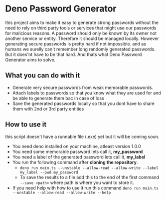 # Deno Password Generator

this project aims to make it easy to generate strong passwords without the need to rely on third party tools or services that might use our passwords for malicious reasons. 
A password should only be known by its owner not another service or entity. Therefore it should be managed locally.
However generating secure passwords is pretty hard if not impossible. and as humans we surelly can't remember long randomly generated passwords.
But it does'nt have to be that hard. And thats what Deno Password Generator aims to solve.

## What you can do with it

- Generate very secure passwords from weak memorable passwords.
- Attach labels to passwords so that you know what they are used for and be able to generate them bac in case of loss
- Save the generated passwords locally so that you dont have to share them with 2nd or 3rd party entities

## How to use it

this script doesn't have a runnable file (.exe) yet but it will be coming soon.

- You need deno installed on your machine, atleast version 1.0.0
- You need some memorable password lets call it, **my_password**
- You need a label of the generated password lets call it, **my_label**
- You run the following command after **cloning the repository**.
  - `deno run main.ts --unstable --allow-read --allow-write --label my_label --pwd my_password`
  - To save the results to a file add this to the end of the first command `--save <path>` where path is where you want to store it.
- If you need help with how to use it run this command `deno run main.ts --unstable --allow-read --allow-write --help`
